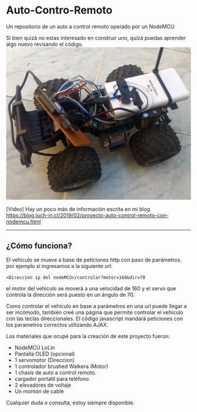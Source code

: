 # Auto-Contro-Remoto
Un repositorio de un auto a control remoto operado por un NodeMCU

Si bien quizá no estas interesado en construir uno, quizá puedas aprender algo nuevo
revisando el código.
![alt text](https://raw.githubusercontent.com/whitesoundcl/Auto-Contro-Remoto/master/imagenes/imagen1.jpg "El auto en cuestión XD")

[Video]
Hay un poco más de información escrita en mi blog
https://blog.luch-in.cl/2019/02/proyecto-auto-control-remoto-con-nodemcu.html
___
## ¿Cómo funciona?
El vehiculo se mueve a base de peticiones http con paso de parámetros.
por ejemplo si ingresamos a la siguiente url:
```
<Direccion ip del nodeMCU>/controlar?motor=160&dir=70
```
el motor del vehiculo se moverá a una velocidad de 160 y el servo que controla la
dirección será puesto en un ángulo de 70.

Como controlar el vehiculo en base a parámetros en una url puede llegar a ser incómodo,
también creé una página que permite controlar el vehiculo con las teclas direccionales.
El código javascript mandará peticiones con los parametros correctos utilizando AJAX.



Los materiales que ocupé para la creación de este proyecto fueron:
+ NodeMCU LoLin
+ Pantalla OLED (opcional)
+ 1 servomotor (Direccion)
+ 1 controlador brushed Walkera (Motor)
+ 1 chasís de auto a control remoto.
+ cargador portatíl para teléfono.
+ 2 elevadores de voltaje
+ Un montón de cable

Cualquier duda o consulta, estoy siempre disponible.
